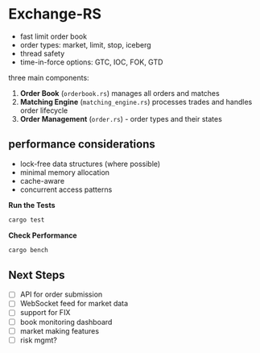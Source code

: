 # Exchange-RS

- fast limit order book
- order types: market, limit, stop, iceberg
- thread safety
- time-in-force options: GTC, IOC, FOK, GTD

three main components:
1. **Order Book** (`orderbook.rs`) manages all orders and matches
2. **Matching Engine** (`matching_engine.rs`) processes trades and handles order lifecycle
3. **Order Management** (`order.rs`) - order types and their states

## performance considerations
- lock-free data structures (where possible)
- minimal memory allocation
- cache-aware
- concurrent access patterns

**Run the Tests**
```bash
cargo test
```

**Check Performance**
```bash
cargo bench
```

## Next Steps

- [ ] API for order submission
- [ ] WebSocket feed for market data
- [ ] support for FIX
- [ ] book monitoring dashboard
- [ ] market making features
- [ ] risk mgmt?